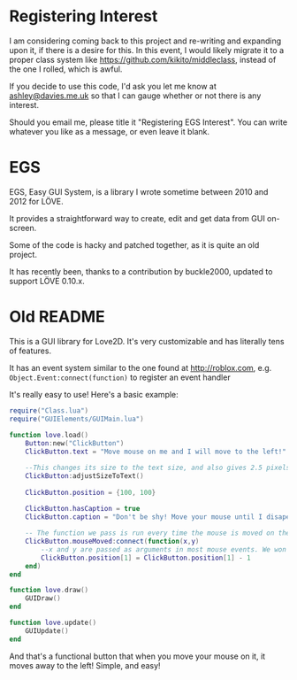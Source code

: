 # Registering Interest

I am considering coming back to this project and re-writing and expanding upon it, if there is a desire for this. In this event, I would likely migrate it to a proper class system like https://github.com/kikito/middleclass, instead of the one I rolled, which is awful.

If you decide to use this code, I'd ask you let me know at ashley@davies.me.uk so that I can gauge whether or not there is any interest.

Should you email me, please title it "Registering EGS Interest". You can write whatever you like as a message, or even leave it blank.

# EGS

EGS, Easy GUI System, is a library I wrote sometime between 2010 and 2012 for LÖVE.

It provides a straightforward way to create, edit and get data from GUI on-screen.

Some of the code is hacky and patched together, as it is quite an old project.

It has recently been, thanks to a contribution by buckle2000, updated to support LÖVE 0.10.x.

# Old README

This is a GUI library for Love2D. It's very customizable and has literally tens of features.

It has an event system similar to the one found at http://roblox.com, e.g. `Object.Event:connect(function)` to register an event handler

It's really easy to use! Here's a basic example:

```lua
require("Class.lua")
require("GUIElements/GUIMain.lua")
	
function love.load()
	Button:new("ClickButton")
	ClickButton.text = "Move mouse on me and I will move to the left!"

	--This changes its size to the text size, and also gives 2.5 pixels padding on all sides.
	ClickButton:adjustSizeToText()
	
	ClickButton.position = {100, 100}
	
	ClickButton.hasCaption = true
	ClickButton.caption = "Don't be shy! Move your mouse until I disapear!"

	-- The function we pass is run every time the mouse is moved on the element
	ClickButton.mouseMoved:connect(function(x,y)
		--x and y are passed as arguments in most mouse events. We won't use them this time.
		ClickButton.position[1] = ClickButton.position[1] - 1
	end)
end

function love.draw()
	GUIDraw()
end

function love.update()
	GUIUpdate()
end
```

And that's a functional button that when you move your mouse on it, it moves away to the left! Simple, and easy!
